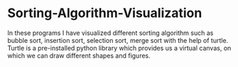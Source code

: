# Sorting-Algorithm-Visualization
In these programs I have visualized different sorting algorithm such as bubble sort, insertion sort, selection sort, merge sort with the help of turtle. 
Turtle is a pre-installed python library which provides us a virtual canvas, on which we can draw different shapes and figures.
